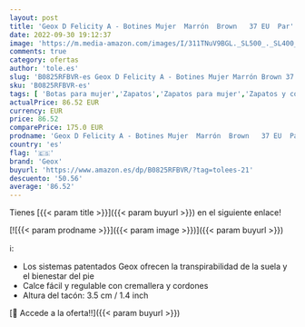 ```yaml
---
layout: post
title: 'Geox D Felicity A - Botines Mujer  Marrón  Brown   37 EU  Par'
date: 2022-09-30 19:12:37
image: 'https://m.media-amazon.com/images/I/311TNuV9BGL._SL500_._SL400_.jpg'
comments: true
category: ofertas
author: 'tole.es'
slug: 'B0825RFBVR-es Geox D Felicity A - Botines Mujer Marrón Brown 37 EU Par'
sku: 'B0825RFBVR-es'
tags: [ 'Botas para mujer','Zapatos','Zapatos para mujer','Zapatos y complementos','botines','geox','🇪🇸', ]
actualPrice: 86.52 EUR
currency: EUR
price: 86.52
comparePrice: 175.0 EUR
prodname: 'Geox D Felicity A - Botines Mujer  Marrón  Brown   37 EU  Par'
country: 'es'
flag: '🇪🇸'
brand: 'Geox'
buyurl: 'https://www.amazon.es/dp/B0825RFBVR/?tag=tolees-21'
descuento: '50.56'
average: '86.52'
---
```


Tienes [{{< param title >}}]({{< param buyurl >}}) en el siguiente enlace!

[![{{< param prodname >}}]({{< param image >}})]({{< param buyurl >}})

ℹ️:

- Los sistemas patentados Geox ofrecen la transpirabilidad de la suela y el bienestar del pie
- Calce fácil y regulable con cremallera y cordones
- Altura del tacón: 3.5 cm / 1.4 inch

[🛒 Accede a la oferta!!]({{< param buyurl >}})
